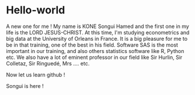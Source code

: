# Hello-world
A new one for me !
My name is KONE Songui Hamed and the first one in my life is the LORD JESUS-CHRIST.
At this time, I'm studying econometrics and big data at the University of Orleans in France.
It is a big pleasure for me to be in that training, one of the best in his field.
Software SAS is the most important in our training, and also others statistics software like
R, Python etc.
We also have a lot of eminent professor in our field like Sir Hurlin, Sir Colletaz, Sir Ringuedé,
Mrs .... etc.

Now let us learn github !

Songui is here !

